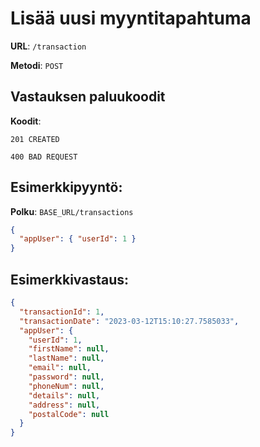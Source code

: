 # Lisää uusi myyntitapahtuma

**URL**: `/transaction`

**Metodi**: `POST`

## Vastauksen paluukoodit

**Koodit**:

`201 CREATED`

`400 BAD REQUEST`

## Esimerkkipyyntö:

**Polku**: `BASE_URL/transactions`

```json
{
  "appUser": { "userId": 1 }
}
```

## Esimerkkivastaus:

```json
{
  "transactionId": 1,
  "transactionDate": "2023-03-12T15:10:27.7585033",
  "appUser": {
    "userId": 1,
    "firstName": null,
    "lastName": null,
    "email": null,
    "password": null,
    "phoneNum": null,
    "details": null,
    "address": null,
    "postalCode": null
  }
}
```
